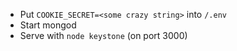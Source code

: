 - Put `COOKIE_SECRET=<some crazy string>` into `/.env`
- Start mongod
- Serve with `node keystone` (on port 3000)
